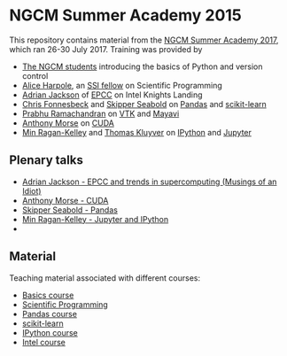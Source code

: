 # NGCM Summer Academy 2015

This repository contains material from the [NGCM Summer Academy 2017](http://ngcm.soton.ac.uk/summer-academy/), which ran 26-30 July 2017. Training was provided by

* [The NGCM students](http://ngcm.soton.ac.uk/) introducing the basics of Python and version control
* [Alice Harpole](http://www.southampton.ac.uk/~ah1e14/), an [SSI fellow](http://software.ac.uk/) on Scientific Programming
* [Adrian Jackson](https://www.epcc.ed.ac.uk/about/staff/mr-adrian-jackson) of [EPCC](https://www.epcc.ed.ac.uk/) on Intel Knights Landing
* [Chris Fonnesbeck](https://github.com/fonnesbeck) and [Skipper Seabold](http://jseabold.net/) on [Pandas](http://pandas.pydata.org/) and [scikit-learn](http://scikit-learn.org/)
* [Prabhu Ramachandran](https://www.aero.iitb.ac.in/~prabhu/index.html) on [VTK](http://www.vtk.org/) and [Mayavi](http://mayavi.sourceforge.net/)
* [Anthony Morse](https://www.plymouth.ac.uk/staff/anthony-morse) on [CUDA](http://www.nvidia.com/object/cuda_home_new.html)
* [Min Ragan-Kelley](https://github.com/minrk) and [Thomas Kluyver](https://github.com/takluyver) on [IPython](http://ipython.org/) and [Jupyter](https://jupyter.org/)

## Plenary talks

* [Adrian Jackson - EPCC and trends in supercomputing (Musings of an Idiot)](https://github.com/ngcm/summer-academy-2017/blob/master/plenary-talks/EPCC-NGCM-2017.pdf)
* [Anthony Morse - CUDA]()
* [Skipper Seabold - Pandas](https://github.com/fonnesbeck/ngcm_pandas_course/blob/master/notebooks/pandas_slides.ipynb)
* [Min Ragan-Kelley - Jupyter and IPython](https://github.com/ngcm/summer-academy-2015/blob/master/plenary-talks/JupyterNGCMBuilds.pdf)
*

## Material

Teaching material associated with different courses:

* [Basics course](https://github.com/ngcm/summer-academy-2017-basics)
* [Scientific Programming](https://github.com/harpolea/scientific_programming)
* [Pandas course](https://github.com/fonnesbeck/ngcm_pandas_2017)
* [scikit-learn](https://github.com/fonnesbeck/ngcm_sklearn_2017)
* [IPython course](https://github.com/jupyter/ngcm-tutorial)
* [Intel course](http://www.archer.ac.uk/training/course-material/2017/06/xeonphi_soton/index.php)
